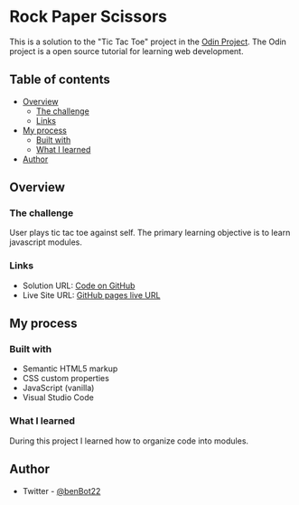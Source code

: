 # Rock Paper Scissors

This is a solution to the "Tic Tac Toe" project in the [Odin Project](https://www.theodinproject.com/lessons/node-path-javascript-tic-tac-toe).  The Odin project is a open source tutorial for learning web development.

## Table of contents

- [Overview](#overview)
  - [The challenge](#the-challenge)
  - [Links](#links)
- [My process](#my-process)
  - [Built with](#built-with)
  - [What I learned](#what-i-learned)
- [Author](#author)

## Overview

### The challenge

User plays tic tac toe against self.  The primary learning objective is to learn javascript modules. 

### Links

- Solution URL: [Code on GitHub](https://github.com/Ben-Bot-22/tic-tac-toe)
- Live Site URL: [GitHub pages live URL](https://ben-bot-22.github.io/rock-paper-scissors/)

## My process

### Built with

- Semantic HTML5 markup
- CSS custom properties
- JavaScript (vanilla)
- Visual Studio Code

### What I learned

During this project I learned how to organize code into modules.

## Author

- Twitter - [@benBot22](https://www.twitter.com/benBot22)